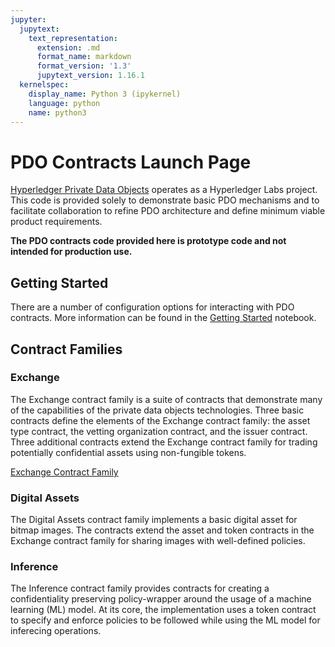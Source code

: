 ```yaml
---
jupyter:
  jupytext:
    text_representation:
      extension: .md
      format_name: markdown
      format_version: '1.3'
      jupytext_version: 1.16.1
  kernelspec:
    display_name: Python 3 (ipykernel)
    language: python
    name: python3
---
```


# PDO Contracts Launch Page #


[Hyperledger Private Data Objects](https://github.com/hyperledger-labs/private-data-objects) operates as a Hyperledger Labs project. This code is provided solely to demonstrate basic PDO mechanisms and to facilitate
collaboration to refine PDO architecture and define minimum viable product requirements.

**The PDO contracts code provided here is prototype code and not intended for production use.**


## Getting Started


There are a number of configuration options for interacting with PDO contracts. More information can be found in the [Getting Started](documents/getting_started.ipynb) notebook.




## Contract Families


### Exchange


The Exchange contract family is a suite of contracts that demonstrate many of the capabilities of the private data objects technologies. Three basic contracts define the elements of the Exchange contract family: the asset type contract, the vetting organization contract, and the issuer contract. Three additional contracts extend the Exchange contract family for trading potentially confidential assets using non-fungible tokens.

[Exchange Contract Family](exchange/index.ipynb)



### Digital Assets


The Digital Assets contract family implements a basic digital asset for bitmap images. The contracts extend the asset and token contracts in the Exchange contract family for sharing images with well-defined policies.



### Inference


The Inference contract family provides contracts for creating a confidentiality preserving policy-wrapper around the usage of a machine learning (ML) model. At its core, the implementation uses a token contract to  specify and enforce policies to be followed while using the ML model for inferecing operations. 


```python

```
